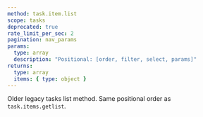 ```yaml
---
method: task.item.list
scope: tasks
deprecated: true
rate_limit_per_sec: 2
pagination: nav_params
params:
  type: array
  description: "Positional: [order, filter, select, params]"
returns:
  type: array
  items: { type: object }
---
```


Older legacy tasks list method. Same positional order as `task.items.getlist`.
